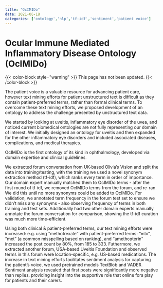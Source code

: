```yaml
---
title: "OcIMIDo"
date: 2021-06-18
categories: ['ontology','nlp','tf-idf','sentiment','patient voice']
---
```


# Ocular Immune Mediated Inflammatory Disease Ontology (OcIMIDo)

{{< color-block style="warning" >}}
This page has not been updated.
{{< /color-block >}}

The patient voice is a valuable resource for advancing patient care, however text mining efforts for patient unstructured text is difficult as they contain patient-preferred terms, rather than formal clinical terms. To overcome these text mining efforts, we proposed development of an ontology to address the challenge presented by unstructured text data.

We started by looking at uveitis, inflammatory eye disorder of the uvea, and noticed current biomedical ontologies are not fully representing our domain of interest. We initially designed an ontology for uveitis and then expanded for the other inflammatory eye disorders and included associated diseases, complications, and medical therapies.

OcIMIDo is the first ontology of its kind in ophthalmology, developed via domain expertise and clinical guidelines.

We extracted forum conversation from UK-based Olivia’s Vision and split the data into training/testing, with the training we used a novel synonym extraction method (tf-idf), which ranks every term in order of importance. Our domain expert manually matched them to OcIMIDo terms - after the first round of tf-idf, we removed OcIMIDo terms from the forum, and re-ran. We did this until no more synonyms could be added to OcIMIDo.
For validation, we annotated term frequency in the forum test set to ensure we didn’t miss any synonyms - also observing frequency of terms in both training and test sets. Additionally had two other domain experts manually annotate the forum conversation for comparison, showing the tf-idf curation was much more time-efficient.

Using both clinical & patient-preferred terms, our text mining efforts were increased: e.g. using “methotrexate” with patient-preferred terms: “mtx”, “mxt” (a common misspelling based on ranking), and “amethopterin” increased the post count by 80%, from 185 to 333. Futhermore, we extracted another forum, USA-based Uveitis Foundation and observed terms in this forum were location-specific, e.g. US-based medications.
The increase in text mining efforts facilitates sentiment analysis for capturing the patient’s voice, we used pretrained models TextBlob and VADER. Sentiment analysis revealed that first posts were significantly more negative than replies, providing insight into the supportive role that online fora play for patients and their carers.